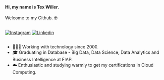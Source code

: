 #### Hi, my name is Tex Willer. 
Welcome to my Github. 🤓

##

<div>
  <a href="https://www.instagram.com/tex.willer" target="_blank"><img src="https://img.shields.io/badge/-Instagram-red?style=flat&logo=instagram&logoColor=white" alt="Instagram" /></a>
  <a href="https://www.linkedin.com/in/itexwiller/" target="_blank"><img src="https://img.shields.io/badge/LinkedIn-blue?style=flat&logo=linkedin&labelColor=blue" alt="Linkedin" /></a>
  </a>
</div>

##

<ul>
  <li>👨🏻‍💻 Working with technology since 2000.</li>
  <li>🎓 Graduating in Database - Big Data, Data Science, Data Analytics and Business Intelligence at FIAP.</li>
  <li>☁️ Enthusiastic and studying warmly to get my certifications in Cloud Computing.</li>
</ul>

 ##
 
 
